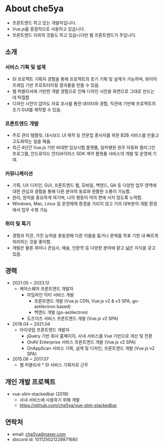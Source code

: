 # About che5ya
* 프론트엔드 하고 있는 개발자입니다.
* Vue.js를 중점적으로 사용하고 있습니다.
* 프론트엔드 이외의 것들도 하고 있습니다만 웹 프론트엔드가 주입니다.

## 소개
### 서비스 기획 및 설계
* SI 프로젝트 기획자 경험을 통해 프로젝트의 초기 기획 및 설계가 가능하며, 와이어프레임 기반 프로토타이핑 결과물을 만들 수 있음.
* 웹 퍼블리셔에 기반한 개발 경험으로 인해 디자인 시안을 화면으로 그대로 만드는 데 탁월함
* 디자인 시안이 없어도 자료 조사를 통한 데이터와 경험, 직관에 기반해 프로젝트의 초기 GUI를 제작할 수 있음.

### 프론트엔드 개발
* 주로 관리 템플릿, 대시보드 UI 제작 등 전문업 종사자를 위한 B2B 서비스를 만들고 고도화하는 일을 해옴.
* 최근 4년간 Vue.js 기반 비대면 임상시험 플랫폼, 일차병원 원무 자동화 플러그인 프로그램, 안드로이드 안티바이러스 SDK 계약 플랫폼 서비스의 개발 및 운영에 기여.

### 커뮤니케이션
* 기획, UX 디자인, GUI, 프론트엔드 웹, 모바일, 백엔드, QA 등 다양한 업무 영역에 대한 관심과 경험을 통해 다른 분야의 동료와 원활한 소통이 가능함.
* 원리, 원칙을 중요하게 여기며, 나의 행동이 악의 편에 서지 않도록 노력함.
* Windows, Mac, Linux 등 운영체제 환경을 가리지 않고 거의 대부분의 개발 환경에서 업무 수행 가능

### 취미 및 특기
* 경험과 직관, 가진 능력을 총동원해 다른 이들을 돕거나 문제를 목표 기한 내 빠르게 처리하는 것을 좋아함.
* 개발은 물론 취미나 관심사, 예술, 인문학 등 다양한 분야에 얕고 넓은 지식을 갖고 있음.

## 경력
* 2021.05 ~ 2023.12
  * 케어스퀘어 프론트엔드 개발자
    * 아임파인 닥터 서비스 개발
      * 프론트엔드 개발 (Vue.js CDN, Vue.js v2 & v3 SPA, go-astilectron based)
      * 백엔드 개발 (go-astilectron) 
    * 도즈이즈 서비스 프론트엔드 개발 (Vue.js v2 SPA)
* 2018.04 ~ 2021.04
  * 아이넷캅 프론트엔드 개발자
    * jQuery 기반 회사 홈페이지, 사내 서비스를 Vue 기반으로 개선 및 전환
    * OnAV Enterprise 서비스 프론트엔드 개발 (Vue.js v2 SPA)
    * OnAppScan 서비스 기획, 설계 및 디자인, 프론트엔드 개발 (Vue.js v2 SPA)
* 2015.08 ~ 2017.07
  * 웹 퍼블리셔 * SI 서비스 기획자로 근무

## 개인 개발 프로젝트
* vue-slim-stackedbar (2019)
  * 사내 서비스에 사용하기 위해 개발
  * https://github.com/che5ya/vue-slim-stackedbar

## 연락처
* email: che5ya@naver.com
* discord id: 101125021228871680
